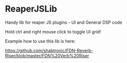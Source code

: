 # ReaperJSLib
Handy lib for reaper JS plugins - UI and General DSP code


Hold ctrl and right mouse click to toggle UI grid!

Example how to use this lib is here: 

https://github.com/shabtronic/FDN-Reverb-Riser/blob/master/FDN%20Verb%20Riser



